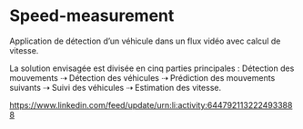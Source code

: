 # Speed-measurement
Application de détection d’un véhicule dans un flux vidéo avec calcul de vitesse.

La solution envisagée est divisée en cinq parties principales : Détection des mouvements ⇢ Détection des véhicules ⇢ Prédiction des mouvements suivants ⇢ Suivi des véhicules ⇢ Estimation des vitesse.

https://www.linkedin.com/feed/update/urn:li:activity:6447921132224933888
